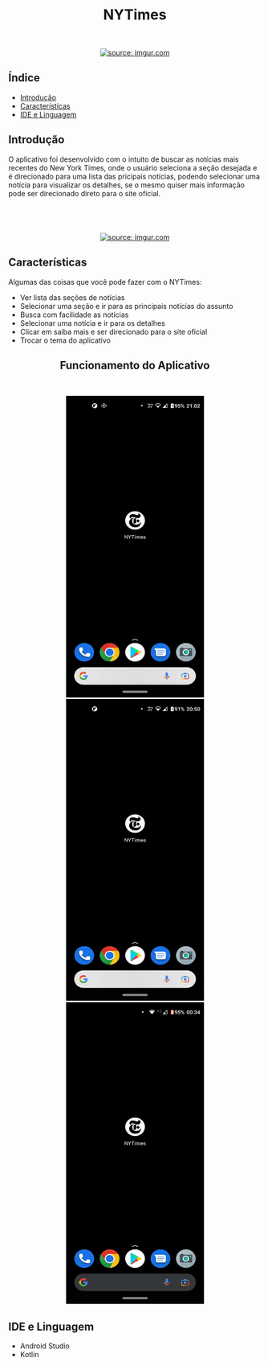 <h1 align="center"> NYTimes </h1> <br>
<p align="center">
  <a href="https://imgur.com/Bv2YfNs">
    <img src="https://i.imgur.com/Bv2YfNs.png" title="source: imgur.com" width="200"/>
  </a>
</p>

## Índice
- [Introdução](#introdução)
- [Características](#características)
- [IDE e Linguagem](#ide-e-linguagem)

## Introdução
O aplicativo foi desenvolvido com o intuito de buscar as notícias mais recentes do New York Times, onde o usuário seleciona a seção desejada e é direcionado para uma lista das pricipais notícias, podendo selecionar uma notícia para visualizar os detalhes, se o mesmo quiser mais informação pode ser direcionado direto para o site oficial.

<h1 align="center"> </h1> <br>
<p align="center">
  <a href="https://imgur.com/1VqW5Ig">
    <img src="https://i.imgur.com/1VqW5Ig.jpg" title="source: imgur.com" width="500"/>
  </a>
 </p>
 
## Características
Algumas das coisas que você pode fazer com o NYTimes:

* Ver lista das seções de notícias
* Selecionar uma seção e ir para as principais notícias do assunto
* Busca com facilidade as notícias
* Selecionar uma notícia e ir para os detalhes
* Clicar em saiba mais e ser direcionado para o site oficial
* Trocar o tema do aplicativo

<h2 align="center"> Funcionamento do Aplicativo </h2> <br>
<p align="center">
     <img alt="gif" src="https://github.com/robertoazd/NYTimes/blob/develop/gifs/light.gif" width="275" height="600"/>
     <img alt="gif" src="https://github.com/robertoazd/NYTimes/blob/develop/gifs/change.gif" width="275" height="600"/>
     <img alt="gif" src="https://github.com/robertoazd/NYTimes/blob/develop/gifs/dark.gif" width="275" height="600"/>
</p>

## IDE e Linguagem
* Android Studio
* Kotlin
